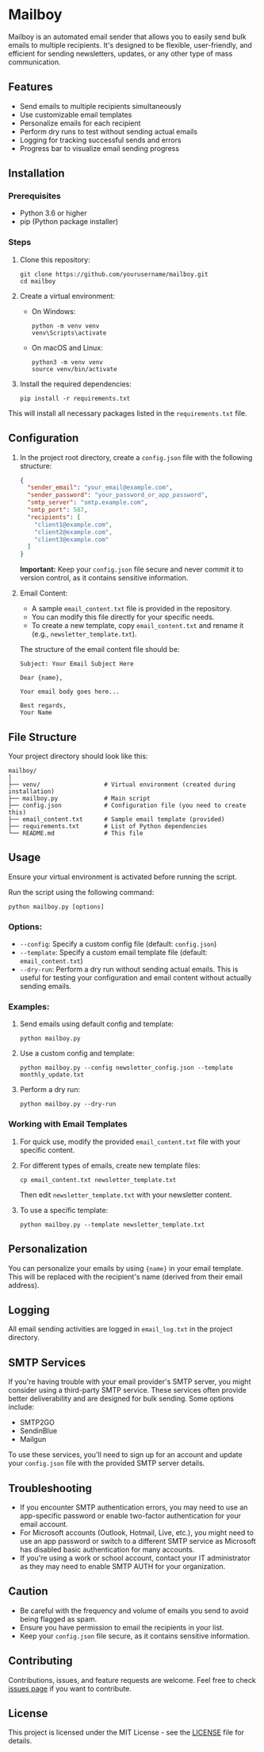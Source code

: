 # Mailboy

Mailboy is an automated email sender that allows you to easily send bulk emails to multiple recipients. It's designed to be flexible, user-friendly, and efficient for sending newsletters, updates, or any other type of mass communication.

## Features

- Send emails to multiple recipients simultaneously
- Use customizable email templates
- Personalize emails for each recipient
- Perform dry runs to test without sending actual emails
- Logging for tracking successful sends and errors
- Progress bar to visualize email sending progress

## Installation

### Prerequisites

- Python 3.6 or higher
- pip (Python package installer)

### Steps

1. Clone this repository:
   ```
   git clone https://github.com/yourusername/mailboy.git
   cd mailboy
   ```

2. Create a virtual environment:

   - On Windows:
     ```
     python -m venv venv
     venv\Scripts\activate
     ```

   - On macOS and Linux:
     ```
     python3 -m venv venv
     source venv/bin/activate
     ```

3. Install the required dependencies:
   ```
   pip install -r requirements.txt
   ```

This will install all necessary packages listed in the `requirements.txt` file.

## Configuration

1. In the project root directory, create a `config.json` file with the following structure:
   ```json
   {
     "sender_email": "your_email@example.com",
     "sender_password": "your_password_or_app_password",
     "smtp_server": "smtp.example.com",
     "smtp_port": 587,
     "recipients": [
       "client1@example.com",
       "client2@example.com",
       "client3@example.com"
     ]
   }
   ```
   
   **Important:** Keep your `config.json` file secure and never commit it to version control, as it contains sensitive information.

2. Email Content:
   - A sample `email_content.txt` file is provided in the repository.
   - You can modify this file directly for your specific needs.
   - To create a new template, copy `email_content.txt` and rename it (e.g., `newsletter_template.txt`).

   The structure of the email content file should be:
   ```
   Subject: Your Email Subject Here

   Dear {name},

   Your email body goes here...

   Best regards,
   Your Name
   ```

## File Structure

Your project directory should look like this:

```
mailboy/
│
├── venv/                  # Virtual environment (created during installation)
├── mailboy.py             # Main script
├── config.json            # Configuration file (you need to create this)
├── email_content.txt      # Sample email template (provided)
├── requirements.txt       # List of Python dependencies
└── README.md              # This file
```

## Usage

Ensure your virtual environment is activated before running the script.

Run the script using the following command:

```
python mailboy.py [options]
```

### Options:

- `--config`: Specify a custom config file (default: `config.json`)
- `--template`: Specify a custom email template file (default: `email_content.txt`)
- `--dry-run`: Perform a dry run without sending actual emails. This is useful for testing your configuration and email content without actually sending emails.
### Examples:

1. Send emails using default config and template:
   ```
   python mailboy.py
   ```

2. Use a custom config and template:
   ```
   python mailboy.py --config newsletter_config.json --template monthly_update.txt
   ```

3. Perform a dry run:
   ```
   python mailboy.py --dry-run
   ```

### Working with Email Templates

1. For quick use, modify the provided `email_content.txt` file with your specific content.

2. For different types of emails, create new template files:
   ```
   cp email_content.txt newsletter_template.txt
   ```
   Then edit `newsletter_template.txt` with your newsletter content.

3. To use a specific template:
   ```
   python mailboy.py --template newsletter_template.txt
   ```

## Personalization

You can personalize your emails by using `{name}` in your email template. This will be replaced with the recipient's name (derived from their email address).

## Logging

All email sending activities are logged in `email_log.txt` in the project directory.

## SMTP Services

If you're having trouble with your email provider's SMTP server, you might consider using a third-party SMTP service. These services often provide better deliverability and are designed for bulk sending. Some options include:

- SMTP2GO
- SendinBlue
- Mailgun

To use these services, you'll need to sign up for an account and update your `config.json` file with the provided SMTP server details.

## Troubleshooting

- If you encounter SMTP authentication errors, you may need to use an app-specific password or enable two-factor authentication for your email account.
- For Microsoft accounts (Outlook, Hotmail, Live, etc.), you might need to use an app password or switch to a different SMTP service as Microsoft has disabled basic authentication for many accounts.
- If you're using a work or school account, contact your IT administrator as they may need to enable SMTP AUTH for your organization.

## Caution

- Be careful with the frequency and volume of emails you send to avoid being flagged as spam.
- Ensure you have permission to email the recipients in your list.
- Keep your `config.json` file secure, as it contains sensitive information.

## Contributing

Contributions, issues, and feature requests are welcome. Feel free to check [issues page](https://github.com/yourusername/mailboy/issues) if you want to contribute.

## License

This project is licensed under the MIT License - see the [LICENSE](LICENSE) file for details.
